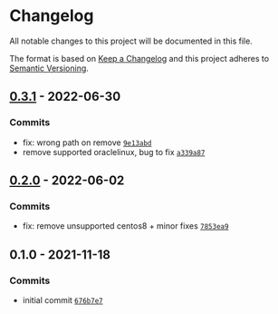 # Changelog

All notable changes to this project will be documented in this file.

The format is based on [Keep a Changelog](https://keepachangelog.com/en/1.0.0/)
and this project adheres to [Semantic Versioning](https://semver.org/spec/v2.0.0.html).

## [0.3.1](https://github.com/lotusnoir/ansible-system_motd/compare/0.3.0...0.3.1) - 2022-06-30

### Commits

- fix: wrong path on remove [`9e13abd`](https://github.com/lotusnoir/ansible-system_motd/commit/9e13abd878cc6c899ea7610f138d4cc4904e19b0)
- remove supported oraclelinux, bug to fix [`a339a87`](https://github.com/lotusnoir/ansible-system_motd/commit/a339a8792d151f63cdd9ad6f4cb4a750d7cc2a49)

## [0.2.0](https://github.com/lotusnoir/ansible-system_motd/compare/0.1.0...0.2.0) - 2022-06-02

### Commits

- fix: remove unsupported centos8 + minor fixes [`7853ea9`](https://github.com/lotusnoir/ansible-system_motd/commit/7853ea926a88dadd0815eb42ddb44729333e9fe4)

## 0.1.0 - 2021-11-18

### Commits

- initial commit [`676b7e7`](https://github.com/lotusnoir/ansible-system_motd/commit/676b7e7610fb19601df163488421ad0d96f9be72)
